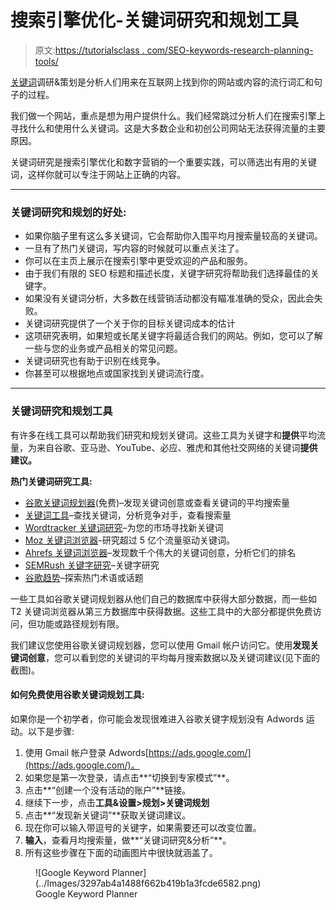 # 搜索引擎优化-关键词研究和规划工具

> 原文:[https://tutorialsclass . com/SEO-keywords-research-planning-tools/](https://tutorialsclass.com/seo-keywords-research-planning-tools/)

[关键词](https://tutorialsclass.com/seo-keyword-analysis/)调研&策划是分析人们用来在互联网上找到你的网站或内容的流行词汇和句子的过程。

我们做一个网站，重点是想为用户提供什么。我们经常跳过分析人们在搜索引擎上寻找什么和使用什么关键词。这是大多数企业和初创公司网站无法获得流量的主要原因。

关键词研究是搜索引擎优化和数字营销的一个重要实践，可以筛选出有用的关键词，这样你就可以专注于网站上正确的内容。

* * *

### 关键词研究和规划的好处:

*   如果你脑子里有这么多关键词，它会帮助你入围平均月搜索量较高的关键词。
*   一旦有了热门关键词，写内容的时候就可以重点关注了。
*   你可以在主页上展示在搜索引擎中更受欢迎的产品和服务。
*   由于我们有限的 SEO 标题和描述长度，关键字研究将帮助我们选择最佳的关键字。
*   如果没有关键词分析，大多数在线营销活动都没有瞄准准确的受众，因此会失败。
*   关键词研究提供了一个关于你的目标关键词成本的估计
*   这项研究表明，如果短或长尾关键字将最适合我们的网站。例如，您可以了解一些与您的业务或产品相关的常见问题。
*   关键词研究也有助于识别在线竞争。
*   你甚至可以根据地点或国家找到关键词流行度。

* * *

### 关键词研究和规划工具

有许多在线工具可以帮助我们研究和规划关键词。这些工具为关键字和**提供**平均流量，为来自谷歌、亚马逊、YouTube、必应、雅虎和其他社交网络的关键词**提供建议。**

**热门关键词研究工具:**

*   [谷歌关键词规划器](https://ads.google.com/intl/en_in/home/tools/keyword-planner/)(免费)–发现关键词创意或查看关键词的平均搜索量
*   [关键词工具](https://keywordtool.io/)–查找关键词，分析竞争对手，查看搜索量
*   [Wordtracker 关键词研究](https://www.wordtracker.com/)–为您的市场寻找新关键词
*   [Moz 关键词浏览器](https://moz.com/explorer)-研究超过 5 亿个流量驱动关键词。
*   [Ahrefs 关键词浏览器](https://ahrefs.com/keywords-explorer)–发现数千个伟大的关键词创意，分析它们的排名
*   [SEMRush 关键字研究](https://www.semrush.com/features/keyword-research/)–关键字研究
*   [谷歌趋势](https://trends.google.com/trends/)–探索热门术语或话题

一些工具如谷歌关键词规划器从他们自己的数据库中获得大部分数据，而一些如 T2 关键词浏览器从第三方数据库中获得数据。这些工具中的大部分都提供免费访问，但功能或路径规划有限。

我们建议您使用谷歌关键词规划器，您可以使用 Gmail 帐户访问它。使用**发现关键词创意**，您可以看到您的关键词的平均每月搜索数据以及关键词建议(见下面的截图)。

#### 如何免费使用谷歌关键词规划工具:

如果你是一个初学者，你可能会发现很难进入谷歌关键字规划没有 Adwords 运动。以下是步骤:

1.  使用 Gmail 帐户登录 Adwords[https://ads.google.com/](https://ads.google.com/)。
2.  如果您是第一次登录，请点击**“切换到专家模式”**。
3.  点击**“创建一个没有活动的账户”**链接。
4.  继续下一步，点击**工具&设置>规划>关键词规划**
5.  点击**“发现新关键词”**获取关键词建议。
6.  现在你可以输入带逗号的关键字，如果需要还可以改变位置。
7.  **输入**，查看月均搜索量，做**“关键词研究&分析”**。
8.  所有这些步骤在下面的动画图片中很快就涵盖了。

<figure class="wp-block-image size-large border">![Google Keyword Planner](../Images/3297ab4a1488f662b419b1a3fcde6582.png)

<figcaption>Google Keyword Planner</figcaption>

</figure>